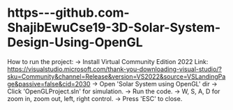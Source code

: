 # https---github.com-ShajibEwuCse19-3D-Solar-System-Design-Using-OpenGL
How to run the project:
-> Install Virtual Community Edition 2022
   Link: https://visualstudio.microsoft.com/thank-you-downloading-visual-studio/?sku=Community&channel=Release&version=VS2022&source=VSLandingPage&passive=false&cid=2030
-> Open 'Solar System using OpenGL' dir
-> Click 'OpenGLProject.sln' for simulation.
-> Run the code.
-> W, S, A, D for zoom in, zoom out, left, right control. 
-> Press 'ESC' to close. 
